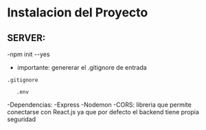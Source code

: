 # Instalacion del Proyecto

 ## SERVER:

 -npm init --yes
 - importante: genererar el .gitignore de entrada

  `.gitignore`
  ```node_modules/
     .env
  ```

 -Dependencias:
        -Express
        -Nodemon
        -CORS: libreria que permite conectarse con React.js ya que por defecto el backend tiene propia seguridad
        
